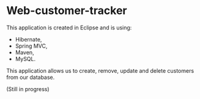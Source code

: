 # Web-customer-tracker
This application is created in Eclipse and is using: 

- Hibernate, 
- Spring MVC, 
- Maven, 
- MySQL. 

This application allows us to create, remove, update and delete customers from our database. 

(Still in progress)
